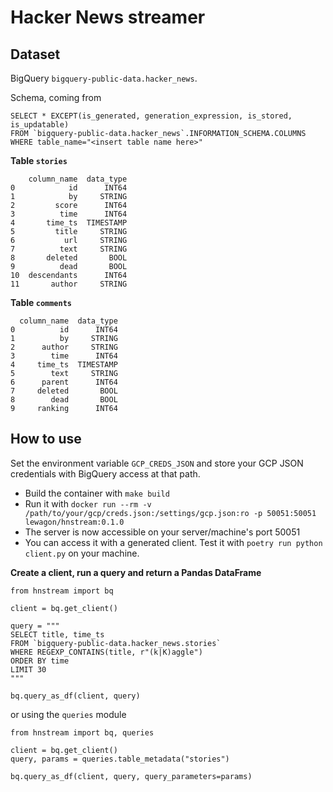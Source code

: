 # Hacker News streamer

## Dataset

BigQuery `bigquery-public-data.hacker_news`.

Schema, coming from 

```[sql]
SELECT * EXCEPT(is_generated, generation_expression, is_stored, is_updatable)
FROM `bigquery-public-data.hacker_news`.INFORMATION_SCHEMA.COLUMNS
WHERE table_name="<insert table name here>"
```

**Table `stories`**

```
    column_name  data_type
0            id      INT64
1            by     STRING
2         score      INT64
3          time      INT64
4       time_ts  TIMESTAMP
5         title     STRING
6           url     STRING
7          text     STRING
8       deleted       BOOL
9          dead       BOOL
10  descendants      INT64
11       author     STRING
```

**Table `comments`**

```
  column_name  data_type
0          id      INT64
1          by     STRING
2      author     STRING
3        time      INT64
4     time_ts  TIMESTAMP
5        text     STRING
6      parent      INT64
7     deleted       BOOL
8        dead       BOOL
9     ranking      INT64
```

## How to use

Set the environment variable `GCP_CREDS_JSON` and store your GCP JSON credentials with BigQuery access at that path.

- Build the container with `make build`
- Run it with `docker run --rm -v /path/to/your/gcp/creds.json:/settings/gcp.json:ro -p 50051:50051 lewagon/hnstream:0.1.0`
- The server is now accessible on your server/machine's port 50051
- You can access it with a generated client. Test it with `poetry run python client.py` on your machine.

**Create a client, run a query and return a Pandas DataFrame**
```
from hnstream import bq

client = bq.get_client()

query = """
SELECT title, time_ts
FROM `bigquery-public-data.hacker_news.stories`
WHERE REGEXP_CONTAINS(title, r"(k|K)aggle")
ORDER BY time
LIMIT 30
"""

bq.query_as_df(client, query)
```

or using the `queries` module

```
from hnstream import bq, queries

client = bq.get_client()
query, params = queries.table_metadata("stories")

bq.query_as_df(client, query, query_parameters=params)
```
